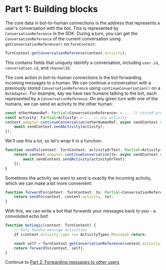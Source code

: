 # Part 1: Building blocks

The core data in bot-to-human connections is the address that represents a user's conversation with the bot. This is represented by `ConversationReference` in the SDK. During a turn, you can get the `ConversationReference` of the current conversation using `getConversationReference()` on `TurnContext`:

```ts
TurnContext.getConversationReference(context.activity);
```

This contains fields that uniquely identify a conversation, including `user.id`, `conversation.id`, and `channelId`.

The core action in bot-to-human connections is the bot forwarding incoming messages to a human. We can continue a conversation with a previously stored `ConversationReference` using `continueConversation()` on a `BotAdapter`. For example, say we have two humans talking to the bot, each represented by a `ConversationReference`. On any given turn with one of the humans, we can send an activity to the other human:

```ts
const otherHumanRef: Partial<ConversationReference> = ... // stored previously
const activity: Partial<Activity> = ... // any activity
context.adapter.continueConversation(otherHumanRef, async sendContext => {
    await sendContext.sendActivity(activity);
});
```

We'll use this a lot, so let's wrap it in a function:

```ts
function sendTo(context: TurnContext, activityOrText: Partial<Activity> | string, to: Partial<ConversationReference>) {
    return context.adapter.continueConversation(to, async sendContext => {
        await sendContext.sendActivity(activityOrText);
    });
}
```

Sometimes the activity we want to send is exactly the incoming activity, which we can make a bit more convenient:

```ts
function forwardTo(context: TurnContext, to: Partial<ConversationReference>) {
    return sendTo(context, context.activity, to);
}
```

With this, we can write a bot that forwards your messages back to you - a convoluted echo bot!

```ts
function botLogic(context: TurnContext) {
    // Only handle message activities
    if (context.activity.type !== ActivityTypes.Message) return;

    const self = TurnContext.getConversationReference(context.activity);
    return forwardTo(context, self);
}
```

Continue to [Part 2: Forwarding messages to *other* users](../2-two-users/)